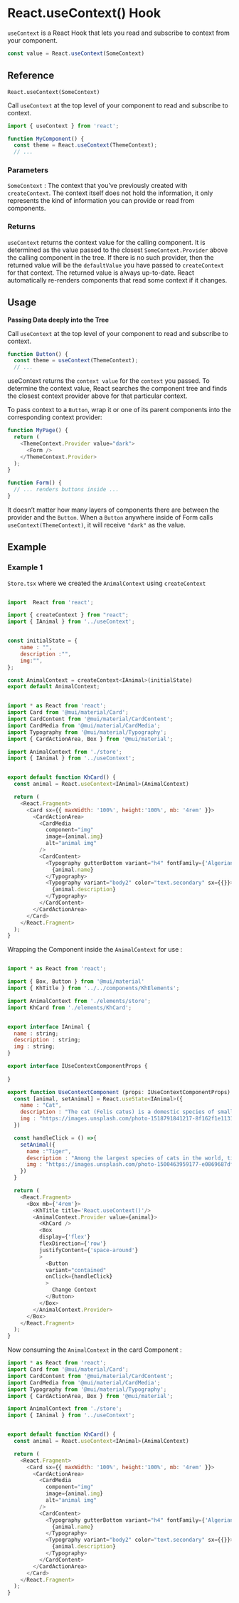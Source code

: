 # React.useContext() Hook

`useContext` is a React Hook that lets you read and subscribe to context from your component.

``` javascript
const value = React.useContext(SomeContext)
```

## Reference

`React.useContext(SomeContext)`

Call `useContext` at the top level of your component to read and subscribe to context.

```javascript
import { useContext } from 'react';

function MyComponent() {
  const theme = React.useContext(ThemeContext);
  // ...
```

### Parameters 
`SomeContext` : The context that you’ve previously created with `createContext`. The context itself does not hold the information, it only represents the kind of information you can provide or read from components.

### Returns
`useContext` returns the context value for the calling component. It is determined as the value passed to the closest `SomeContext.Provider` above the calling component in the tree. If there is no such provider, then the returned value will be the `defaultValue` you have passed to `createContext` for that context. The returned value is always up-to-date. React automatically re-renders components that read some context if it changes.

## Usage

**Passing Data deeply into the Tree**

Call `useContext` at the top level of your component to read and subscribe to context.

``` javascript
function Button() {
  const theme = useContext(ThemeContext);
  // ...
```
useContext returns the `context value` for the `context` you passed. To determine the context value, React searches the component tree and finds the closest context provider above for that particular context.

To pass context to a `Button`, wrap it or one of its parent components into the corresponding context provider:

```javascript
function MyPage() {
  return (
    <ThemeContext.Provider value="dark">
      <Form />
    </ThemeContext.Provider>
  );
}

function Form() {
  // ... renders buttons inside ...
}
```

It doesn’t matter how many layers of components there are between the provider and the `Button`. When a `Button` anywhere inside of Form calls `useContext(ThemeContext)`, it will receive `"dark"` as the value.

## Example

### Example 1

`Store.tsx` where we created the `AnimalContext` using `createContext`


```javascript

import  React from 'react';

import { createContext } from "react";
import { IAnimal } from '../useContext';


const initialState = {
    name : "",
    description :"",
    img:"",
};

const AnimalContext = createContext<IAnimal>(initialState)
export default AnimalContext;


import * as React from 'react';
import Card from '@mui/material/Card';
import CardContent from '@mui/material/CardContent';
import CardMedia from '@mui/material/CardMedia';
import Typography from '@mui/material/Typography';
import { CardActionArea, Box } from '@mui/material';

import AnimalContext from './store';
import { IAnimal } from '../useContext';


export default function KhCard() {
  const animal = React.useContext<IAnimal>(AnimalContext)

  return (
    <React.Fragment>
      <Card sx={{ maxWidth: '100%', height:'100%', mb: '4rem' }}>
        <CardActionArea>
          <CardMedia
            component="img"
            image={animal.img}
            alt="animal img"
          />
          <CardContent>
            <Typography gutterBottom variant="h4" fontFamily={'Algerian'} fontWeight={'600'} component="div" align='center'>
              {animal.name}
            </Typography>
            <Typography variant="body2" color="text.secondary" sx={{}}>
              {animal.description}
            </Typography>
          </CardContent>
        </CardActionArea>
      </Card>
    </React.Fragment>
  );
}

```

Wrapping the Component inside the `AnimalContext` for use :

``` javascript

import * as React from 'react';

import { Box, Button } from '@mui/material'
import { KhTitle } from '../../components/KhElements';

import AnimalContext from './elements/store';
import KhCard from './elements/KhCard';


export interface IAnimal {
  name : string;
  description : string;
  img : string;
}

export interface IUseContextComponentProps {
  
}

export function UseContextComponent (props: IUseContextComponentProps) {
  const [animal, setAnimal] = React.useState<IAnimal>({
    name : "Cat",
    description : "The cat (Felis catus) is a domestic species of small carnivorous mammal. It is the only domesticated species in the family Felidae and is commonly referred to as the domestic cat or house cat to distinguish it from the wild members of the family.",
    img : "https://images.unsplash.com/photo-1518791841217-8f162f1e1131?ixlib=rb-4.0.3&ixid=MnwxMjA3fDB8MHxzZWFyY2h8MTR8fGNhdHxlbnwwfDB8MHx8&auto=format&fit=crop&w=1000&q=60"
  })

  const handleClick = () =>{
    setAnimal({
      name :"Tiger",
      description : "Among the largest species of cats in the world, tigers are powerful hunters with sharp teeth, strong jaws and agile bodies. They range across Asia from Russia all the way to Sumatra and mainland Southeast Asia. Researchers still have much to learn about these beautiful, endangered cats. ",
      img : "https://images.unsplash.com/photo-1500463959177-e0869687df26?ixlib=rb-4.0.3&ixid=MnwxMjA3fDB8MHxzZWFyY2h8OXx8dGlnZXJ8ZW58MHwwfDB8fA%3D%3D&auto=format&fit=crop&w=500&q=60"
    })
  }

  return (
    <React.Fragment>
      <Box mb={'4rem'}>
        <KhTitle title='React.useContext()'/>
        <AnimalContext.Provider value={animal}>
          <KhCard />
          <Box
          display={'flex'}
          flexDirection={'row'}
          justifyContent={'space-around'}
          >
            <Button
            variant="contained"
            onClick={handleClick} 
            >  
              Change Context
            </Button>
          </Box>
        </AnimalContext.Provider>
      </Box>
    </React.Fragment>
  );
}

```

Now consuming the `AnimalContext` in the card Component :

```javascript
import * as React from 'react';
import Card from '@mui/material/Card';
import CardContent from '@mui/material/CardContent';
import CardMedia from '@mui/material/CardMedia';
import Typography from '@mui/material/Typography';
import { CardActionArea, Box } from '@mui/material';

import AnimalContext from './store';
import { IAnimal } from '../useContext';


export default function KhCard() {
  const animal = React.useContext<IAnimal>(AnimalContext)

  return (
    <React.Fragment>
      <Card sx={{ maxWidth: '100%', height:'100%', mb: '4rem' }}>
        <CardActionArea>
          <CardMedia
            component="img"
            image={animal.img}
            alt="animal img"
          />
          <CardContent>
            <Typography gutterBottom variant="h4" fontFamily={'Algerian'} fontWeight={'600'} component="div" align='center'>
              {animal.name}
            </Typography>
            <Typography variant="body2" color="text.secondary" sx={{}}>
              {animal.description}
            </Typography>
          </CardContent>
        </CardActionArea>
      </Card>
    </React.Fragment>
  );
}
```
